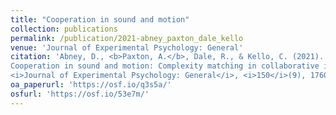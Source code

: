 ```yaml
---
title: "Cooperation in sound and motion"
collection: publications
permalink: /publication/2021-abney_paxton_dale_kello
venue: 'Journal of Experimental Psychology: General'
citation: 'Abney, D., <b>Paxton, A.</b>, Dale, R., & Kello, C. (2021).
Cooperation in sound and motion: Complexity matching in collaborative interaction.
<i>Journal of Experimental Psychology: General</i>, <i>150</i>(9), 1760--1771. doi: 10.1037/xge0001018'
oa_paperurl: 'https://osf.io/q3s5a/'
osfurl: 'https://osf.io/53e7m/'
---
```

